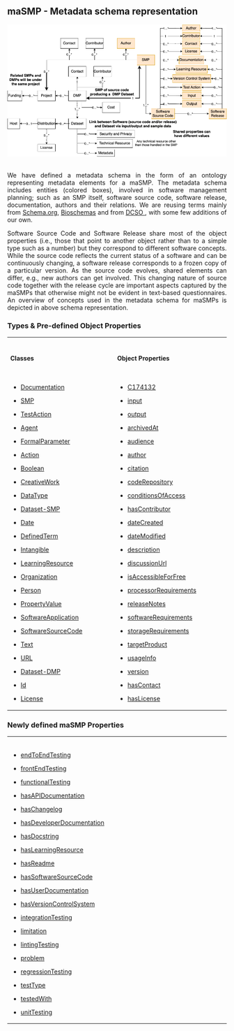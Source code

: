 ## maSMP - Metadata schema representation <br>
![maSMP Timeline](masmp_schema.png 'maSMP Timeline')<br>            <br>    
<p style="text-align:justify">We have defined a metadata schema in the form of an ontology representing metadata elements for a maSMP. The metadata schema includes entities (colored boxes), involved in software management planning; such as an SMP itself, software source code, software release, documentation, authors and their relations. We are reusing terms mainly from <a href=https://schema.org>Schema.org</a>, <a href=https://bioschemas.org>Bioschemas</a> and from <a href=https://semantics.id/dcso/ns/core/>DCSO </a>, with some few additions of our own.</p><p style="text-align:justify">Software Source Code and Software Release share most of the object properties (i.e., those that point to another object rather than to a simple type such as a number) but they correspond to different software concepts. While the source code reflects the current status of a software and can be continuously changing, a software release corresponds to a frozen copy of a particular version. As the source code evolves, shared elements can differ, e.g., new authors can get involved. This changing nature of source code together with the release cycle are important aspects captured by the maSMPs that otherwise might not be evident in text-based questionnaires. An overview of concepts used in the metadata schema for maSMPs is depicted in above schema representation.</p> 
<!-- <h2> Types & Properties </h2> -->

### Types & Pre-defined Object Properties
 <table><tr><td valign="top" width="500"><br>   
<h4>Classes</h4><br><ul><li><a href=http://www.semanticweb.org/oxg/ontologies/2023/1/maSMP#Documentation>Documentation</a></li></ul><ul><li><a href=http://www.semanticweb.org/oxg/ontologies/2023/1/maSMP#SMP>SMP</a></li></ul><ul><li><a href=http://www.semanticweb.org/oxg/ontologies/2023/1/maSMP#TestAction>TestAction</a></li></ul><ul><li><a href=http://xmlns.com/foaf/0.1/Agent>Agent</a></li></ul><ul><li><a href=https://bioschemas.org/FormalParameter>FormalParameter</a></li></ul><ul><li><a href=https://schema.org/Action>Action</a></li></ul><ul><li><a href=https://schema.org/Boolean>Boolean</a></li></ul><ul><li><a href=https://schema.org/CreativeWork>CreativeWork</a></li></ul><ul><li><a href=https://schema.org/DataType>DataType</a></li></ul><ul><li><a href=https://schema.org/Dataset>Dataset-SMP</a></li></ul><ul><li><a href=https://schema.org/Date>Date</a></li></ul><ul><li><a href=https://schema.org/DefinedTerm>DefinedTerm</a></li></ul><ul><li><a href=https://schema.org/Intangible>Intangible</a></li></ul><ul><li><a href=https://schema.org/LearningResource>LearningResource</a></li></ul><ul><li><a href=https://schema.org/Organization>Organization</a></li></ul><ul><li><a href=https://schema.org/Person>Person</a></li></ul><ul><li><a href=https://schema.org/PropertyValue>PropertyValue</a></li></ul><ul><li><a href=https://schema.org/SoftwareApplication>SoftwareApplication</a></li></ul><ul><li><a href=https://schema.org/SoftwareSourceCode>SoftwareSourceCode</a></li></ul><ul><li><a href=https://schema.org/Text>Text</a></li></ul><ul><li><a href=https://schema.org/URL>URL</a></li></ul><ul><li><a href=https://w3id.org/dcso/ns/core#Dataset>Dataset-DMP</a></li></ul><ul><li><a href=https://w3id.org/dcso/ns/core#Id>Id</a></li></ul><ul><li><a href=https://w3id.org/dcso/ns/core#License>License</a></li></ul>    </td><td valign="top" width="500"><br>    <h4>Object Properties</h4><br><ul><li><a href=http://ncicb.nci.nih.gov/xml/owl/EVS/Thesaurus.owl#C174132>C174132</a></li></ul><ul><li><a href=https://bioschemas.org/input>input</a></li></ul><ul><li><a href=https://bioschemas.org/output>output</a></li></ul><ul><li><a href=https://schema.org/archivedAt>archivedAt</a></li></ul><ul><li><a href=https://schema.org/audience>audience</a></li></ul><ul><li><a href=https://schema.org/author>author</a></li></ul><ul><li><a href=https://schema.org/citation>citation</a></li></ul><ul><li><a href=https://schema.org/codeRepository>codeRepository</a></li></ul><ul><li><a href=https://schema.org/conditionsOfAccess>conditionsOfAccess</a></li></ul><ul><li><a href=https://schema.org/dateCreated>hasContributor</a></li></ul><ul><li><a href=https://schema.org/dateModified>dateCreated</a></li></ul><ul><li><a href=https://schema.org/description>dateModified</a></li></ul><ul><li><a href=https://schema.org/discussionUrl>description</a></li></ul><ul><li><a href=https://schema.org/email>discussionUrl</a></li></ul><ul><li><a href=https://schema.org/keywords>isAccessibleForFree</a></li></ul><ul><li><a href=https://schema.org/programmingLanguage>processorRequirements</a></li></ul><ul><li><a href=https://schema.org/softwareRequirements>releaseNotes</a></li></ul><ul><li><a href=https://schema.org/storageRequirements>softwareRequirements</a></li></ul><ul><li><a href=https://schema.org/supportingData>storageRequirements</a></li></ul><ul><li><a href=https://schema.org/url>targetProduct</a></li></ul><ul><li><a href=https://schema.org/version>usageInfo</a></li></ul><ul><li><a href=https://w3id.org/dcso/ns/core#hasContact>version</a></li></ul><ul><li><a href=https://w3id.org/dcso/ns/core#hasContributor>hasContact</a></li></ul><ul><li><a href=https://w3id.org/dcso/ns/core#hasLicense>hasLicense</a></li></ul></td> </table>

### Newly defined maSMP Properties

 <table><td valign="top" width="700"><br><ul><li><a href=http://www.semanticweb.org/oxg/ontologies/2023/1/maSMP#endToEndTesting>endToEndTesting</a></li></ul><ul><li><a href=http://www.semanticweb.org/oxg/ontologies/2023/1/maSMP#frontEndTesting>frontEndTesting</a></li></ul><ul><li><a href=http://www.semanticweb.org/oxg/ontologies/2023/1/maSMP#functionalTesting>functionalTesting</a></li></ul><ul><li><a href=http://www.semanticweb.org/oxg/ontologies/2023/1/maSMP#hasAPIDocumentation>hasAPIDocumentation</a></li></ul><ul><li><a href=http://www.semanticweb.org/oxg/ontologies/2023/1/maSMP#hasChangelog>hasChangelog</a></li></ul><ul><li><a href=http://www.semanticweb.org/oxg/ontologies/2023/1/maSMP#hasDeveloperDocumentation>hasDeveloperDocumentation</a></li></ul><ul><li><a href=http://www.semanticweb.org/oxg/ontologies/2023/1/maSMP#hasDocstring>hasDocstring</a></li></ul><ul><li><a href=http://www.semanticweb.org/oxg/ontologies/2023/1/maSMP#hasLearningResource>hasLearningResource</a></li></ul><ul><li><a href=http://www.semanticweb.org/oxg/ontologies/2023/1/maSMP#hasReadme>hasReadme</a></li></ul><ul><li><a href=http://www.semanticweb.org/oxg/ontologies/2023/1/maSMP#hasSoftwareSourceCode>hasSoftwareSourceCode</a></li></ul><ul><li><a href=http://www.semanticweb.org/oxg/ontologies/2023/1/maSMP#hasUserDocumentation>hasUserDocumentation</a></li></ul><ul><li><a href=http://www.semanticweb.org/oxg/ontologies/2023/1/maSMP#hasVersionControlSystem>hasVersionControlSystem</a></li></ul><ul><li><a href=http://www.semanticweb.org/oxg/ontologies/2023/1/maSMP#integrationTesting>integrationTesting</a></li></ul><ul><li><a href=http://www.semanticweb.org/oxg/ontologies/2023/1/maSMP#limitation>limitation</a></li></ul><ul><li><a href=http://www.semanticweb.org/oxg/ontologies/2023/1/maSMP#lintingTesting>lintingTesting</a></li></ul><ul><li><a href=http://www.semanticweb.org/oxg/ontologies/2023/1/maSMP#problem>problem</a></li></ul><ul><li><a href=http://www.semanticweb.org/oxg/ontologies/2023/1/maSMP#regressionTesting>regressionTesting</a></li></ul><ul><li><a href=http://www.semanticweb.org/oxg/ontologies/2023/1/maSMP#testType>testType</a></li></ul><ul><li><a href=http://www.semanticweb.org/oxg/ontologies/2023/1/maSMP#testedWith>testedWith</a></li></ul><ul><li><a href=http://www.semanticweb.org/oxg/ontologies/2023/1/maSMP#unitTesting>unitTesting</a></li></ul></tr></td></table>
